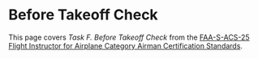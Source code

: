# Before Takeoff Check

This page covers *Task F. Before Takeoff Check* from the [FAA-S-ACS-25 Flight Instructor for Airplane Category Airman Certification Standards](https://www.faa.gov/training_testing/testing/acs/cfi_airplane_acs_25.pdf).

<!--@include: ./docs/src/includes/before-takeoff-check/checklist-purpose.md | shift:1-->
<!--@include: ./docs/src/includes/before-takeoff-check/references.md | shift:1-->
